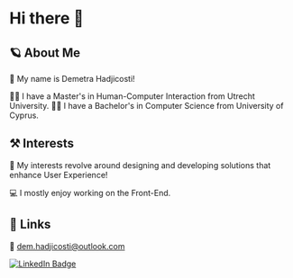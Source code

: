 # Hi there 👋

## 🪐 About Me
👧 My name is Demetra Hadjicosti!

👩‍🎓 I have a Master's in Human-Computer Interaction from Utrecht University.
👩‍🎓 I have a Bachelor's in Computer Science from University of Cyprus.

## ⚒️ Interests
🤗 My interests revolve around designing and developing solutions that enhance User Experience!

💻 I mostly enjoy working on the Front-End.

## 🔗 Links
📧 dem.hadjicosti@outlook.com

[![LinkedIn Badge](https://img.shields.io/badge/linkedin-0A66C2?style=for-the-badge&logo=linkedin&logoColor=white)](https://www.linkedin.com/in/demetrahadjicosti/)


